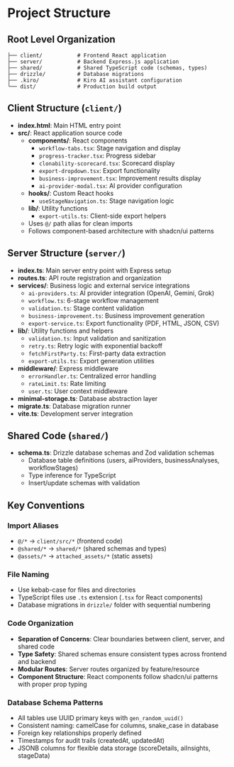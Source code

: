# Project Structure

## Root Level Organization
```
├── client/           # Frontend React application
├── server/           # Backend Express.js application  
├── shared/           # Shared TypeScript code (schemas, types)
├── drizzle/          # Database migrations
├── .kiro/            # Kiro AI assistant configuration
└── dist/             # Production build output
```

## Client Structure (`client/`)
- **index.html**: Main HTML entry point
- **src/**: React application source code
  - **components/**: React components
    - `workflow-tabs.tsx`: Stage navigation and display
    - `progress-tracker.tsx`: Progress sidebar
    - `clonability-scorecard.tsx`: Scorecard display
    - `export-dropdown.tsx`: Export functionality
    - `business-improvement.tsx`: Improvement results display
    - `ai-provider-modal.tsx`: AI provider configuration
  - **hooks/**: Custom React hooks
    - `useStageNavigation.ts`: Stage navigation logic
  - **lib/**: Utility functions
    - `export-utils.ts`: Client-side export helpers
  - Uses `@/` path alias for clean imports
  - Follows component-based architecture with shadcn/ui patterns

## Server Structure (`server/`)
- **index.ts**: Main server entry point with Express setup
- **routes.ts**: API route registration and organization
- **services/**: Business logic and external service integrations
  - `ai-providers.ts`: AI provider integration (OpenAI, Gemini, Grok)
  - `workflow.ts`: 6-stage workflow management
  - `validation.ts`: Stage content validation
  - `business-improvement.ts`: Business improvement generation
  - `export-service.ts`: Export functionality (PDF, HTML, JSON, CSV)
- **lib/**: Utility functions and helpers
  - `validation.ts`: Input validation and sanitization
  - `retry.ts`: Retry logic with exponential backoff
  - `fetchFirstParty.ts`: First-party data extraction
  - `export-utils.ts`: Export generation utilities
- **middleware/**: Express middleware
  - `errorHandler.ts`: Centralized error handling
  - `rateLimit.ts`: Rate limiting
  - `user.ts`: User context middleware
- **minimal-storage.ts**: Database abstraction layer
- **migrate.ts**: Database migration runner
- **vite.ts**: Development server integration

## Shared Code (`shared/`)
- **schema.ts**: Drizzle database schemas and Zod validation schemas
  - Database table definitions (users, aiProviders, businessAnalyses, workflowStages)
  - Type inference for TypeScript
  - Insert/update schemas with validation

## Key Conventions

### Import Aliases
- `@/*` → `client/src/*` (frontend code)
- `@shared/*` → `shared/*` (shared schemas and types)
- `@assets/*` → `attached_assets/*` (static assets)

### File Naming
- Use kebab-case for files and directories
- TypeScript files use `.ts` extension (`.tsx` for React components)
- Database migrations in `drizzle/` folder with sequential numbering

### Code Organization
- **Separation of Concerns**: Clear boundaries between client, server, and shared code
- **Type Safety**: Shared schemas ensure consistent types across frontend and backend
- **Modular Routes**: Server routes organized by feature/resource
- **Component Structure**: React components follow shadcn/ui patterns with proper prop typing

### Database Schema Patterns
- All tables use UUID primary keys with `gen_random_uuid()`
- Consistent naming: camelCase for columns, snake_case in database
- Foreign key relationships properly defined
- Timestamps for audit trails (createdAt, updatedAt)
- JSONB columns for flexible data storage (scoreDetails, aiInsights, stageData)